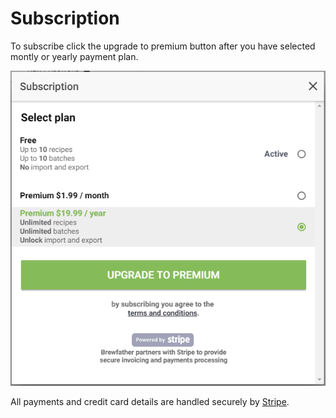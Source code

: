 # Subscription

To subscribe click the upgrade to premium button after you have selected montly or yearly payment plan.

![Subscription](../.gitbook/assets/image%20%2893%29.png)

All payments and credit card details are handled securely by [Stripe](https://www.stripe.com/).

